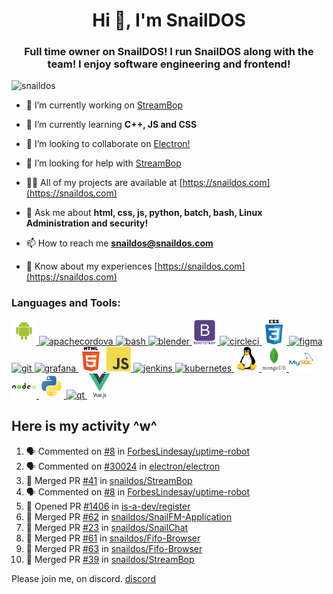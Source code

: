 <h1 align="center">Hi 👋, I'm SnailDOS</h1>
<h3 align="center">Full time owner on SnailDOS! I run SnailDOS along with the team! I enjoy software engineering and frontend!</h3>

<p align="left"> <img src="https://komarev.com/ghpvc/?username=snaildos&label=Profile%20views&color=0e75b6&style=flat" alt="snaildos" /> </p>

- 🔭 I’m currently working on [StreamBop](https://snaildos.com/streambop)

- 🌱 I’m currently learning **C++, JS and CSS**

- 👯 I’m looking to collaborate on [Electron!](https://github.com/electron)

- 🤝 I’m looking for help with [StreamBop](https://github.com/snaildos/StreamBop)

- 👨‍💻 All of my projects are available at [https://snaildos.com](https://snaildos.com)

- 💬 Ask me about **html, css, js, python, batch, bash, Linux Administration and security!**

- 📫 How to reach me **snaildos@snaildos.com**

- 📄 Know about my experiences [https://snaildos.com](https://snaildos.com)

<h3 align="left">Languages and Tools:</h3>
<p align="left"> <a href="https://developer.android.com" target="_blank"> <img src="https://raw.githubusercontent.com/devicons/devicon/master/icons/android/android-original-wordmark.svg" alt="android" width="40" height="40"/> </a> <a href="https://cordova.apache.org/" target="_blank"> <img src="https://www.vectorlogo.zone/logos/apache_cordova/apache_cordova-icon.svg" alt="apachecordova" width="40" height="40"/> </a> <a href="https://www.gnu.org/software/bash/" target="_blank"> <img src="https://www.vectorlogo.zone/logos/gnu_bash/gnu_bash-icon.svg" alt="bash" width="40" height="40"/> </a> <a href="https://www.blender.org/" target="_blank"> <img src="https://download.blender.org/branding/community/blender_community_badge_white.svg" alt="blender" width="40" height="40"/> </a> <a href="https://getbootstrap.com" target="_blank"> <img src="https://raw.githubusercontent.com/devicons/devicon/master/icons/bootstrap/bootstrap-plain-wordmark.svg" alt="bootstrap" width="40" height="40"/> </a> <a href="https://circleci.com" target="_blank"> <img src="https://www.vectorlogo.zone/logos/circleci/circleci-icon.svg" alt="circleci" width="40" height="40"/> </a> <a href="https://www.w3schools.com/css/" target="_blank"> <img src="https://raw.githubusercontent.com/devicons/devicon/master/icons/css3/css3-original-wordmark.svg" alt="css3" width="40" height="40"/> </a> <a href="https://www.figma.com/" target="_blank"> <img src="https://www.vectorlogo.zone/logos/figma/figma-icon.svg" alt="figma" width="40" height="40"/> </a> <a href="https://git-scm.com/" target="_blank"> <img src="https://www.vectorlogo.zone/logos/git-scm/git-scm-icon.svg" alt="git" width="40" height="40"/> </a> <a href="https://grafana.com" target="_blank"> <img src="https://www.vectorlogo.zone/logos/grafana/grafana-icon.svg" alt="grafana" width="40" height="40"/> </a> <a href="https://www.w3.org/html/" target="_blank"> <img src="https://raw.githubusercontent.com/devicons/devicon/master/icons/html5/html5-original-wordmark.svg" alt="html5" width="40" height="40"/> </a> <a href="https://developer.mozilla.org/en-US/docs/Web/JavaScript" target="_blank"> <img src="https://raw.githubusercontent.com/devicons/devicon/master/icons/javascript/javascript-original.svg" alt="javascript" width="40" height="40"/> </a> <a href="https://www.jenkins.io" target="_blank"> <img src="https://www.vectorlogo.zone/logos/jenkins/jenkins-icon.svg" alt="jenkins" width="40" height="40"/> </a> <a href="https://kubernetes.io" target="_blank"> <img src="https://www.vectorlogo.zone/logos/kubernetes/kubernetes-icon.svg" alt="kubernetes" width="40" height="40"/> </a> <a href="https://www.linux.org/" target="_blank"> <img src="https://raw.githubusercontent.com/devicons/devicon/master/icons/linux/linux-original.svg" alt="linux" width="40" height="40"/> </a> <a href="https://www.mongodb.com/" target="_blank"> <img src="https://raw.githubusercontent.com/devicons/devicon/master/icons/mongodb/mongodb-original-wordmark.svg" alt="mongodb" width="40" height="40"/> </a> <a href="https://www.mysql.com/" target="_blank"> <img src="https://raw.githubusercontent.com/devicons/devicon/master/icons/mysql/mysql-original-wordmark.svg" alt="mysql" width="40" height="40"/> </a> <a href="https://nodejs.org" target="_blank"> <img src="https://raw.githubusercontent.com/devicons/devicon/master/icons/nodejs/nodejs-original-wordmark.svg" alt="nodejs" width="40" height="40"/> </a> <a href="https://www.python.org" target="_blank"> <img src="https://raw.githubusercontent.com/devicons/devicon/master/icons/python/python-original.svg" alt="python" width="40" height="40"/> </a> <a href="https://www.qt.io/" target="_blank"> <img src="https://upload.wikimedia.org/wikipedia/commons/0/0b/Qt_logo_2016.svg" alt="qt" width="40" height="40"/> </a> <a href="https://vuejs.org/" target="_blank"> <img src="https://raw.githubusercontent.com/devicons/devicon/master/icons/vuejs/vuejs-original-wordmark.svg" alt="vuejs" width="40" height="40"/> </a> </p>

## Here is my activity ^w^
<!--START_SECTION:activity-->
1. 🗣 Commented on [#8](https://github.com/ForbesLindesay/uptime-robot/issues/8) in [ForbesLindesay/uptime-robot](https://github.com/ForbesLindesay/uptime-robot)
2. 🗣 Commented on [#30024](https://github.com/electron/electron/issues/30024) in [electron/electron](https://github.com/electron/electron)
3. 🎉 Merged PR [#41](https://github.com/snaildos/StreamBop/pull/41) in [snaildos/StreamBop](https://github.com/snaildos/StreamBop)
4. 🗣 Commented on [#8](https://github.com/ForbesLindesay/uptime-robot/issues/8) in [ForbesLindesay/uptime-robot](https://github.com/ForbesLindesay/uptime-robot)
5. 💪 Opened PR [#1406](https://github.com/is-a-dev/register/pull/1406) in [is-a-dev/register](https://github.com/is-a-dev/register)
6. 🎉 Merged PR [#62](https://github.com/snaildos/SnailFM-Application/pull/62) in [snaildos/SnailFM-Application](https://github.com/snaildos/SnailFM-Application)
7. 🎉 Merged PR [#23](https://github.com/snaildos/SnailChat/pull/23) in [snaildos/SnailChat](https://github.com/snaildos/SnailChat)
8. 🎉 Merged PR [#61](https://github.com/snaildos/Fifo-Browser/pull/61) in [snaildos/Fifo-Browser](https://github.com/snaildos/Fifo-Browser)
9. 🎉 Merged PR [#63](https://github.com/snaildos/Fifo-Browser/pull/63) in [snaildos/Fifo-Browser](https://github.com/snaildos/Fifo-Browser)
10. 🎉 Merged PR [#39](https://github.com/snaildos/StreamBop/pull/39) in [snaildos/StreamBop](https://github.com/snaildos/StreamBop)
<!--END_SECTION:activity-->
Please join me, on discord.
[discord](https://invite.gg/snaildos)
